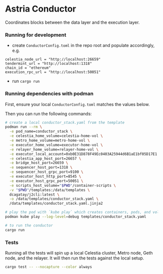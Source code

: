 # Astria Conductor

Coordinates blocks between the data layer and the execution layer.

### Running for development

* create `ConductorConfig.toml` in the repo root and populate accordingly, e.g.

```
celestia_node_url = "http://localhost:26659"
tendermint_url = "http://localhost:1318"
chain_id = "ethereum"
execution_rpc_url = "http://localhost:50051"
```

* run `cargo run`

### Running dependencies with podman

First, ensure your local `ConductorConfig.toml` matches the values below.

Then you can run the following commands:

```bash
# create a local conductor_stack.yaml from the template
podman run --rm \
  -e pod_name=conductor_stack \
  -e celestia_home_volume=celestia-home-vol \
  -e metro_home_volume=metro-home-vol \
  -e executor_home_volume=executor-home-vol \
  -e relayer_home_volume=relayer-home-vol \
  -e executor_local_account=0xb0E31D878F49Ec0403A25944d6B1aE1bf05D17E1 \
  -e celestia_app_host_port=26657 \
  -e bridge_host_port=26659 \
  -e sequencer_host_port=1318 \
  -e sequencer_host_grpc_port=9100 \
  -e executor_host_http_port=8545 \
  -e executor_host_grpc_port=50051 \
  -e scripts_host_volume="$PWD"/container-scripts \
  -v "$PWD"/templates:/data/templates \
  dcagatay/j2cli:latest \
  -o /data/templates/conductor_stack.yaml \
  /data/templates/conductor_stack.yaml.jinja2

# play the pod with `kube play` which creates containers, pods, and volumes
podman kube play --log-level=debug templates/conductor_stack.yaml

# to run the conductor
cargo run
```

### Tests

Running all the tests will spin up a local Celestia cluster, Metro node, Geth node, and the relayer.
It will then run the tests against the local setup.

```bash
cargo test -- --nocapture --color always
```
